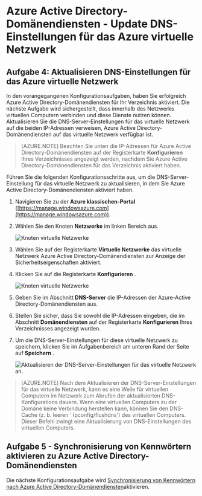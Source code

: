 <properties
    pageTitle="Azure-Active Directory-Domänendiensten: Update DNS-Einstellungen für das Azure virtuelle Netzwerk | Microsoft Azure"
    description="Erste Schritte mit Azure Active Directory-Domänendiensten"
    services="active-directory-ds"
    documentationCenter=""
    authors="mahesh-unnikrishnan"
    manager="stevenpo"
    editor="curtand"/>

<tags
    ms.service="active-directory-ds"
    ms.workload="identity"
    ms.tgt_pltfrm="na"
    ms.devlang="na"
    ms.topic="get-started-article"
    ms.date="09/21/2016"
    ms.author="maheshu"/>

# <a name="azure-ad-domain-services---update-dns-settings-for-the-azure-virtual-network"></a>Azure Active Directory-Domänendiensten - Update DNS-Einstellungen für das Azure virtuelle Netzwerk

## <a name="task-4-update-dns-settings-for-the-azure-virtual-network"></a>Aufgabe 4: Aktualisieren DNS-Einstellungen für das Azure virtuelle Netzwerk
In den vorangegangenen Konfigurationsaufgaben, haben Sie erfolgreich Azure Active Directory-Domänendiensten für Ihr Verzeichnis aktiviert. Die nächste Aufgabe wird sichergestellt, dass innerhalb des Netzwerks virtuellen Computern verbinden und diese Dienste nutzen können. Aktualisieren Sie die DNS-Server-Einstellungen für das virtuelle Netzwerk auf die beiden IP-Adressen verweisen, Azure Active Directory-Domänendiensten auf das virtuelle Netzwerk verfügbar ist.

> [AZURE.NOTE] Beachten Sie unten die IP-Adressen für Azure Active Directory-Domänendiensten auf der Registerkarte **Konfigurieren** Ihres Verzeichnisses angezeigt werden, nachdem Sie Azure Active Directory-Domänendiensten für das Verzeichnis aktiviert haben.

Führen Sie die folgenden Konfigurationsschritte aus, um die DNS-Server-Einstellung für das virtuelle Netzwerk zu aktualisieren, in dem Sie Azure Active Directory-Domänendiensten aktiviert haben.

1. Navigieren Sie zu der **Azure klassischen-Portal** ([https://manage.windowsazure.com](https://manage.windowsazure.com)).

2. Wählen Sie den Knoten **Netzwerke** im linken Bereich aus.

    ![Knoten virtuelle Netzwerke](./media/active-directory-domain-services-getting-started/virtual-network-select.png)

3. Wählen Sie auf der Registerkarte **Virtuelle Netzwerke** das virtuelle Netzwerk Azure Active Directory-Domänendiensten zur Anzeige der Sicherheitseigenschaften aktiviert.

4. Klicken Sie auf die Registerkarte **Konfigurieren** .

    ![Knoten virtuelle Netzwerke](./media/active-directory-domain-services-getting-started/virtual-network-configure-tab.png)

5. Geben Sie im Abschnitt **DNS-Server** die IP-Adressen der Azure-Active Directory-Domänendiensten aus.

6. Stellen Sie sicher, dass Sie sowohl die IP-Adressen eingeben, die im Abschnitt **Domänendiensten** auf der Registerkarte **Konfigurieren** Ihres Verzeichnisses angezeigt wurden.

7. Um die DNS-Server-Einstellungen für diese virtuelle Netzwerk zu speichern, klicken Sie im Aufgabenbereich am unteren Rand der Seite auf **Speichern** .

   ![Aktualisieren der DNS-Server-Einstellungen für das virtuelle Netzwerk an.](./media/active-directory-domain-services-getting-started/update-dns.png)

> [AZURE.NOTE] Nach dem Aktualisieren der DNS-Server-Einstellungen für das virtuelle Netzwerk, kann es eine Weile für virtuellen Computern im Netzwerk zum Abrufen der aktualisierten DNS-Konfigurations dauern. Wenn eine virtuellen Computers zu der Domäne keine Verbindung herstellen kann, können Sie den DNS-Cache (z. b. leeren ' Ipconfig/flushdns') des virtuellen Computers. Dieser Befehl zwingt eine Aktualisierung von DNS-Einstellungen des virtuellen Computers.


## <a name="task-5---enable-password-synchronization-to-azure-ad-domain-services"></a>Aufgabe 5 - Synchronisierung von Kennwörtern aktivieren zu Azure Active Directory-Domänendiensten
Die nächste Konfigurationsaufgabe wird [Synchronisierung von Kennwörtern nach Azure Active Directory-Domänendiensten](active-directory-ds-getting-started-password-sync.md)aktivieren.
